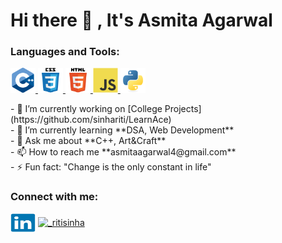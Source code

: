 
<h1 align="left">Hi there 👋 , It's Asmita Agarwal</h1>


<h3 align="left">Languages and Tools:</h3>
<p align="left"> 
  <a href="https://www.w3schools.com/cpp/" target="_blank" rel="noreferrer"> <img src="https://raw.githubusercontent.com/devicons/devicon/master/icons/cplusplus/cplusplus-original.svg" alt="cplusplus" width="40" height="40"/> </a> 
  <a href="https://www.w3schools.com/css/" target="_blank" rel="noreferrer"> <img src="https://raw.githubusercontent.com/devicons/devicon/master/icons/css3/css3-original-wordmark.svg" alt="css3" width="40" height="40"/> </a> 
  <a href="https://www.w3.org/html/" target="_blank" rel="noreferrer"> <img src="https://raw.githubusercontent.com/devicons/devicon/master/icons/html5/html5-original-wordmark.svg" alt="html5" width="40" height="40"/> </a> 
  <a href="https://developer.mozilla.org/en-US/docs/Web/JavaScript" target="_blank" rel="noreferrer"> <img src="https://raw.githubusercontent.com/devicons/devicon/master/icons/javascript/javascript-original.svg" alt="javascript" width="40" height="40"/> </a> 
  <a href="https://www.python.org" target="_blank" rel="noreferrer"> <img src="https://raw.githubusercontent.com/devicons/devicon/master/icons/python/python-original.svg" alt="python" width="40" height="40"/> </a> </p>


<!-- ## Github Stats
<p align="center">
  <img width="49%" src="https://github-readme-stats.vercel.app/api?username=asmita2809&count_private=true&show_icons=true&theme=dark" />
 
  <img height="183" src="https://github-readme-stats.vercel.app/api/top-langs/?username=asmita2809&langs_count=10&layout=compact&theme=dark" />
</p> -->
<p>
 - 🔭 I’m currently working on [College Projects](https://github.com/sinhariti/LearnAce)<br>
 - 🌱 I’m currently learning **DSA, Web Development**<br>
 - 💬 Ask me about **C++, Art&Craft**<br>
 - 📫 How to reach me **asmitaagarwal4@gmail.com**<br>
 - ⚡ Fun fact: "Change is the only constant in life"<br>
</p>

<h3 align="left">Connect with me:</h3>
<p align="left">
  <a href="www.linkedin.com/in/asmita-agarwal" target="blank"><img align="center" src="https://raw.githubusercontent.com/devicons/devicon/master/icons/linkedin/linkedin-original.svg" alt="@sinha_riti" height="30" width="40" /></a>
  <a href="https://instagram.com/asmita_ag5?igshid=OGQ5ZDc2ODk2ZA==" target="blank"><img align="center" src="https://raw.githubusercontent.com/rahuldkjain/github-profile-readme-generator/master/src/images/icons/Social/instagram.svg" alt="_ritisinha" height="30" width="40" /></a>
</p>

<!--
**Asmita2809/asmita2809** is a ✨ _special_ ✨ repository because its `README.md` (this file) appears on your GitHub profile.

Here are some ideas to get you started:

- 🔭 I’m currently working on cloud
- 🌱 I’m currently learning ...
- 👯 I’m looking to collaborate on ...
- 🤔 I’m looking for help with ...
- 💬 Ask me about ...
- 📫 How to reach me: ...
- 😄 Pronouns: ...
- ⚡ Fun fact: ...
-->
